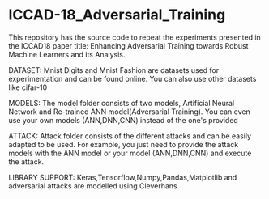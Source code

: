 # ICCAD-18_Adversarial_Training
This repository has the source code to repeat the experiments presented in the ICCAD18 paper title: Enhancing Adversarial Training towards Robust Machine Learners and its Analysis.

DATASET: Mnist Digits and Mnist Fashion are datasets used for experimentation and can be found online. You can also use other datasets like cifar-10

MODELS: The model folder consists of two models, Artificial Neural Network and Re-trained ANN model(Adversarial Training). You can even use your own  models (ANN,DNN,CNN) instead of the one's provided

ATTACK: Attack folder consists of the different attacks and can be easily adapted to be used. For example, you just need to provide the attack models with the ANN model or your model (ANN,DNN,CNN) and execute the attack.

LIBRARY SUPPORT: Keras,Tensorflow,Numpy,Pandas,Matplotlib and adversarial attacks are modelled using Cleverhans
